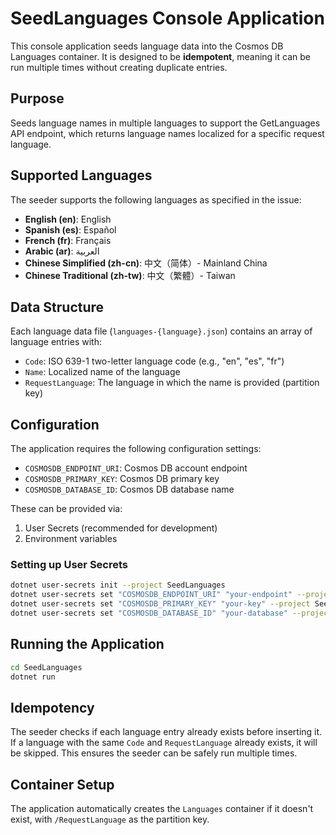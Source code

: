 # SeedLanguages Console Application

This console application seeds language data into the Cosmos DB Languages container. It is designed to be **idempotent**, meaning it can be run multiple times without creating duplicate entries.

## Purpose

Seeds language names in multiple languages to support the GetLanguages API endpoint, which returns language names localized for a specific request language.

## Supported Languages

The seeder supports the following languages as specified in the issue:

- **English (en)**: English
- **Spanish (es)**: Español  
- **French (fr)**: Français
- **Arabic (ar)**: العربية
- **Chinese Simplified (zh-cn)**: 中文（简体）- Mainland China
- **Chinese Traditional (zh-tw)**: 中文（繁體）- Taiwan

## Data Structure

Each language data file (`languages-{language}.json`) contains an array of language entries with:

- `Code`: ISO 639-1 two-letter language code (e.g., "en", "es", "fr")
- `Name`: Localized name of the language
- `RequestLanguage`: The language in which the name is provided (partition key)

## Configuration

The application requires the following configuration settings:

- `COSMOSDB_ENDPOINT_URI`: Cosmos DB account endpoint
- `COSMOSDB_PRIMARY_KEY`: Cosmos DB primary key
- `COSMOSDB_DATABASE_ID`: Cosmos DB database name

These can be provided via:
1. User Secrets (recommended for development)
2. Environment variables

### Setting up User Secrets

```bash
dotnet user-secrets init --project SeedLanguages
dotnet user-secrets set "COSMOSDB_ENDPOINT_URI" "your-endpoint" --project SeedLanguages
dotnet user-secrets set "COSMOSDB_PRIMARY_KEY" "your-key" --project SeedLanguages
dotnet user-secrets set "COSMOSDB_DATABASE_ID" "your-database" --project SeedLanguages
```

## Running the Application

```bash
cd SeedLanguages
dotnet run
```

## Idempotency

The seeder checks if each language entry already exists before inserting it. If a language with the same `Code` and `RequestLanguage` already exists, it will be skipped. This ensures the seeder can be safely run multiple times.

## Container Setup

The application automatically creates the `Languages` container if it doesn't exist, with `/RequestLanguage` as the partition key.
